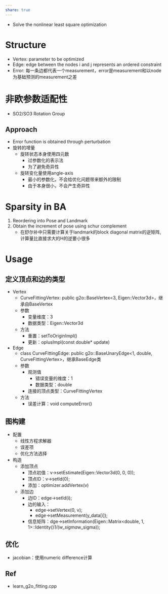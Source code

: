 ```yaml
---
share: true
---
```


- Solve the nonlinear least square optimization

# Structure
- Vertex: parameter to be optimized
- Edge: edge between the nodes i and j represents an ordered constraint
- Error: 每一条边都代表一个measurement，error是measurement和以node为基础预测的measurement之差

# 非欧参数适配性
- SO2/SO3 Rotation Group

## Approach
- Error function is obtained through perturbation
- 旋转的增量
	- 旋转状态本身使用四元数
		- 过参数化的表示法
		- 为了避免奇异性
	- 旋转变化量使用angle-axis
		- 最小的参数化，不会给优化问题带来额外的限制
		- 由于本身很小，不会产生奇异性

# Sparsity in BA

1. Reordering into Pose and Landmark
2. Obtain the increment of pose using schur complement
	- 在舒尔补中只需要计算关于landmark的block diagonal matrix的逆矩阵, 计算量比直接求大的H的逆要小很多

# Usage

## 定义顶点和边的类型

- Vertex
	- CurveFittingVertex: public g2o::BaseVertex<3, Eigen::Vector3d>，继承自BaseVertex
	- 参数
		- 变量维度：3
		- 数据类型：Eigen::Vector3d
	- 方法
		- 重置：setToOriginImpl()
		- 更新：oplusImpl(const double* update)
- Edge
	- class CurveFittingEdge: public g2o::BaseUnaryEdge<1, double, CurveFittingVertex>，继承BaseEdge类
	- 参数
		- 观测值
			- 错误变量的维度：1
			- 数据类型：double
		- 连接的顶点类型：CurveFittingVertex
	- 方法
		- 误差计算：void computeError()

## 图构建

- 配置
	- 线性方程求解器
	- 误差项
	- 优化方法选择
- 构造
	- 添加顶点
		- 顶点初值：v->setEstimate(Eigen::Vector3d(0, 0, 0));
		- 顶点ID：v->setId(0);
		- 添加：optimizer.addVertex(v)
	- 添加边
		- 边ID：edge->setId(i);
		- 边的输入：
			- edge->setVertex(0, v);
			- edge->setMeasurement(y_data[i]);
		- 信息矩阵：dge->setInformation(Eigen::Matrix<double, 1, 1>::Identity()*1/(w_sigma*w_sigma));

## 优化
- jacobian：使用numeric difference计算

## Ref
- learn_g2o_fitting.cpp